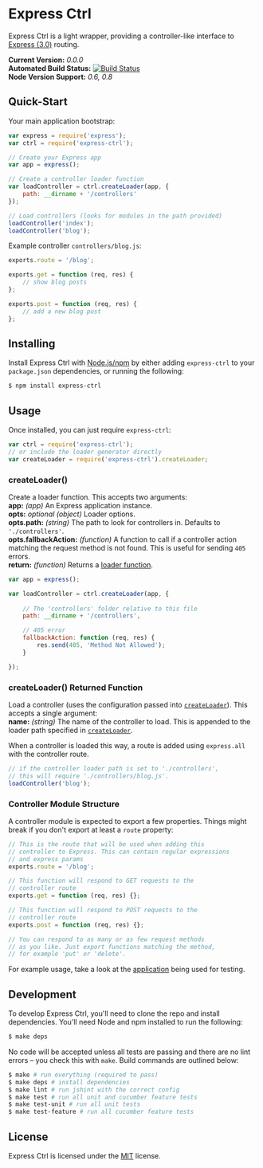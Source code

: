 
Express Ctrl
============

Express Ctrl is a light wrapper, providing a controller-like interface to [Express (3.0)][express] routing.

**Current Version:** *0.0.0*  
**Automated Build Status:** [![Build Status][travis-status]][travis]  
**Node Version Support:** *0.6, 0.8*


Quick-Start
-----------

Your main application bootstrap:

```js
var express = require('express');
var ctrl = require('express-ctrl');

// Create your Express app
var app = express();

// Create a controller loader function
var loadController = ctrl.createLoader(app, {
    path: __dirname + '/controllers'
});

// Load controllers (looks for modules in the path provided)
loadController('index');
loadController('blog');
```

Example controller `controllers/blog.js`:

```js
exports.route = '/blog';

exports.get = function (req, res) {
    // show blog posts
};

exports.post = function (req, res) {
    // add a new blog post
};
```


Installing
----------

Install Express Ctrl with [Node.js/npm][node] by either adding `express-ctrl` to your `package.json` dependencies, or running the following:

```sh
$ npm install express-ctrl
```


Usage
-----

Once installed, you can just require `express-ctrl`:

```js
var ctrl = require('express-ctrl');
// or include the loader generator directly
var createLoader = require('express-ctrl').createLoader;
```

### createLoader()

Create a loader function. This accepts two arguments:  
**app:** *(app)* An Express application instance.  
**opts:** *optional (object)* Loader options.  
**opts.path:** *(string)* The path to look for controllers in. Defaults to `'./controllers'`.  
**opts.fallbackAction:** *(function)* A function to call if a controller action matching the request method is not found. This is useful for sending `405` errors.  
**return:** *(function)* Returns a [loader function](#createloader-returned-function).

```js
var app = express();

var loadController = ctrl.createLoader(app, {
    
    // The 'controllers' folder relative to this file
    path: __dirname + '/controllers',

    // 405 error
    fallbackAction: function (req, res) {
        res.send(405, 'Method Not Allowed');
    }

});
```

### createLoader() Returned Function

Load a controller (uses the configuration passed into [`createLoader`](#createloader)). This accepts a single argument:  
**name:** *(string)* The name of the controller to load. This is appended to the loader path specified in [`createLoader`](#createloader).

When a controller is loaded this way, a route is added using `express.all` with the controller route.

```js
// if the controller loader path is set to './controllers',
// this will require './controllers/blog.js'.
loadController('blog');
```

### Controller Module Structure

A controller module is expected to export a few properties. Things might break if you don't export at least a `route` property:

```js
// This is the route that will be used when adding this
// controller to Express. This can contain regular expressions
// and express params
exports.route = '/blog';

// This function will respond to GET requests to the
// controller route
exports.get = function (req, res) {};

// This function will respond to POST requests to the
// controller route
exports.post = function (req, res) {};

// You can respond to as many or as few request methods
// as you like. Just export functions matching the method,
// for example 'put' or 'delete'.
```

For example usage, take a look at the [application][test-app] being used for testing.


Development
-----------

To develop Express Ctrl, you'll need to clone the repo and install dependencies. You'll need Node and npm installed to run the following:

```sh
$ make deps
```

No code will be accepted unless all tests are passing and there are no lint errors – you check this with `make`. Build commands are outlined below:

```sh
$ make # run everything (required to pass)
$ make deps # install dependencies
$ make lint # run jshint with the correct config
$ make test # run all unit and cucumber feature tests
$ make test-unit # run all unit tests
$ make test-feature # run all cucumber feature tests
```


License
-------

Express Ctrl is licensed under the [MIT][mit] license.



[express]: http://expressjs.com/
[mit]: http://opensource.org/licenses/mit-license.php
[node]: http://nodejs.org/
[test-app]: https://github.com/rowanmanning/express-ctrl/tree/master/test/fixture/app
[travis]: https://travis-ci.org/rowanmanning/express-ctrl
[travis-status]: https://travis-ci.org/rowanmanning/express-ctrl.png?branch=master

